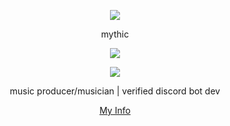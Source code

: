 <p align="center">  
<img src="https://cdn.discordapp.com/attachments/934199186704969868/936785302658367519/tumblr_1605ccd3cef1f75c7067414eee81ce49_8411dcbb_500.gif">
</p>
<p align="center">
    mythic
<p align="center">  
<img src="https://komarev.com/ghpvc/?username=MythicApex&color=grey">
</p>
    <p align="center">
  <img src="https://discord.c99.nl/widget/theme-4/933801599829155880.png"/>
</p>
<p align="center">
music producer/musician | verified discord bot dev
<p align="center">
    <a href="https://ayo.so/mythic">My Info</a>


